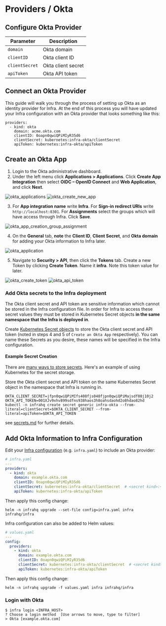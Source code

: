 # Providers / Okta

## Configure Okta Provider

| Parameter       | Description                 |
|-----------------|-----------------------------|
| `domain`        | Okta domain                 |
| `clientID`      | Okta client ID              |
| `clientSecret`  | Okta client secret          |
| `apiToken`      | Okta API token              |

## Connect an Okta Provider

This guide will walk you through the process of setting up Okta as an identity provider for Infra. At the end of this process you will have updated your Infra configuration with an Okta provider that looks something like this:

```
providers:
  - kind: okta
    domain: acme.okta.com
    clientID: 0oapn0qwiQPiMIyR35d6
    clientSecret: kubernetes:infra-okta/clientSecret
    apiToken: kubernetes:infra-okta/apiToken
```

## Create an Okta App

1. Login to the Okta administrative dashboard.
2. Under the left menu click **Applications > Applications**. Click **Create App Integration** then select **OIDC – OpenID Connect** and **Web Application**, and click **Next**.

![okta_applications](https://user-images.githubusercontent.com/5853428/124651126-67c9e780-de4f-11eb-98bd-def34bea95fd.png)
![okta_create_new_app](https://user-images.githubusercontent.com/5853428/124651919-60efa480-de50-11eb-9cb8-226f1c225191.png)

3. For **App integration name** write **Infra**. For **Sign-in redirect URIs** write `http://localhost:8301`. For **Assignments** select the groups which will have access through Infra. Click **Save**.

![okta_app_creation_group_assignment](https://user-images.githubusercontent.com/5853428/130118354-b7ebeee7-4b7b-41cf-a022-ad165fa6f5db.png)


4. On the **General** tab, **note** the **Client ID**, **Client Secret**, and **Okta domain** for adding your Okta information to Infra later.

![okta_application](https://user-images.githubusercontent.com/5853428/125355241-a3febb80-e319-11eb-8fc6-84df2509f621.png)

5. Navigate to **Security > API**, then click the **Tokens** tab. Create a new Token by clicking **Create Token**. Name it **infra**. Note this token value for later.

![okta_create_token](https://user-images.githubusercontent.com/5853428/124652451-0276f600-de51-11eb-9d22-92262de76371.png)
![okta_api_token](https://user-images.githubusercontent.com/5853428/124652864-787b5d00-de51-11eb-81d8-e503babfdbca.png)

### Add Okta secrets to the Infra deployment

The Okta client secret and API token are sensitive information which cannot be stored in the Infra configuration file. In order for Infra to access these secret values they must be stored in Kubernetes Secret objects **in the same namespace that the Infra is deployed in**.

Create [Kubernetes Secret objects](https://kubernetes.io/docs/tasks/configmap-secret/) to store the Okta client secret and API token (noted in steps 4 and 5 of `Create an Okta App` respectively). You can name these Secrets as you desire, these names will be specified in the Infra configuration.

#### Example Secret Creation

There are [many ways to store secrets](../secrets.md). Here's an example of using Kubernetes for the secret storage.

Store the Okta client secret and API token on the same Kubernetes Secret object in the namespace that Infra is running in.
```
OKTA_CLIENT_SECRET=jfpn0qwiQPiMIfs408fjs048fjpn0qwiQPiMajsdf08j10j2
OKTA_API_TOKEN=001XJv9xhv899sdfns938haos3h8oahsdaohd2o8hdao82hd
kubectl -n infrahq create secret generic infra-okta --from-literal=clientSecret=$OKTA_CLIENT_SECRET --from-literal=apiToken=$OKTA_API_TOKEN
```

see [secrets.md](../secrets.md) for further details.

## Add Okta Information to Infra Configuration

Edit your [Infra configuration](./configuration.md) (e.g. `infra.yaml`) to include an Okta provider:

```yaml
# infra.yaml
---
providers:
  - kind: okta
    domain: example.okta.com
    clientID: 0oapn0qwiQPiMIyR35d6
    clientSecret: kubernetes:infra-okta/clientSecret  # <secret kind>:<secret name>
    apiToken: kubernetes:infra-okta/apiToken
```

Then apply this config change:

```
helm -n infrahq upgrade --set-file config=infra.yaml infra infrahq/infra
```

Infra configuration can also be added to Helm values:

```yaml
# values.yaml
---
config:
  providers:
    - kind: okta
      domain: example.okta.com
      clientID: 0oapn0qwiQPiMIyR35d6
      clientSecret: kubernetes:infra-okta/clientSecret  # <secret kind>:<secret name>
      apiToken: kubernetes:infra-okta/apiToken
```

Then apply this config change:

```
helm -n infrahq upgrade -f values.yaml infra infrahq/infra
```

### Login with Okta

```
$ infra login <INFRA_HOST>
? Choose a login method  [Use arrows to move, type to filter]
> Okta [example.okta.com]
```
